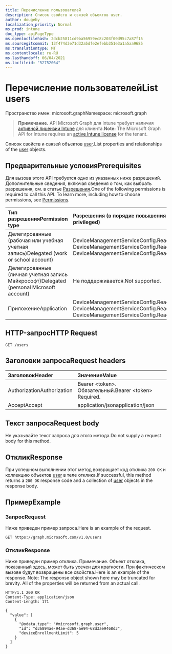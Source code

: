 ```yaml
---
title: Перечисление пользователей
description: Список свойств и связей объектов user.
author: dougeby
localization_priority: Normal
ms.prod: intune
doc_type: apiPageType
ms.openlocfilehash: 2dcb25811cd9ba56959ec8c203f00d95c7a87f15
ms.sourcegitcommit: 13f474d3e71d32a5dfe2efebb351e3a1a5aa9685
ms.translationtype: MT
ms.contentlocale: ru-RU
ms.lasthandoff: 06/04/2021
ms.locfileid: "52752064"
---
```

# <a name="list-users"></a><span data-ttu-id="50212-103">Перечисление пользователей</span><span class="sxs-lookup"><span data-stu-id="50212-103">List users</span></span>

<span data-ttu-id="50212-104">Пространство имен: microsoft.graph</span><span class="sxs-lookup"><span data-stu-id="50212-104">Namespace: microsoft.graph</span></span>

> <span data-ttu-id="50212-105">**Примечание.** API Microsoft Graph для Intune требует наличия [активной лицензии Intune](https://go.microsoft.com/fwlink/?linkid=839381) для клиента.</span><span class="sxs-lookup"><span data-stu-id="50212-105">**Note:** The Microsoft Graph API for Intune requires an [active Intune license](https://go.microsoft.com/fwlink/?linkid=839381) for the tenant.</span></span>

<span data-ttu-id="50212-106">Список свойств и связей объектов [user](../resources/intune-onboarding-user.md).</span><span class="sxs-lookup"><span data-stu-id="50212-106">List properties and relationships of the [user](../resources/intune-onboarding-user.md) objects.</span></span>

## <a name="prerequisites"></a><span data-ttu-id="50212-107">Предварительные условия</span><span class="sxs-lookup"><span data-stu-id="50212-107">Prerequisites</span></span>
<span data-ttu-id="50212-p101">Для вызова этого API требуется одно из указанных ниже разрешений. Дополнительные сведения, включая сведения о том, как выбрать разрешения, см. в статье [Разрешения](/graph/permissions-reference).</span><span class="sxs-lookup"><span data-stu-id="50212-p101">One of the following permissions is required to call this API. To learn more, including how to choose permissions, see [Permissions](/graph/permissions-reference).</span></span>

|<span data-ttu-id="50212-110">Тип разрешения</span><span class="sxs-lookup"><span data-stu-id="50212-110">Permission type</span></span>|<span data-ttu-id="50212-111">Разрешения (в порядке повышения привилегий)</span><span class="sxs-lookup"><span data-stu-id="50212-111">Permissions (from least to most privileged)</span></span>|
|:---|:---|
|<span data-ttu-id="50212-112">Делегированные (рабочая или учебная учетная запись)</span><span class="sxs-lookup"><span data-stu-id="50212-112">Delegated (work or school account)</span></span>|<span data-ttu-id="50212-113">DeviceManagementServiceConfig.Read.All, DeviceManagementServiceConfig.ReadWrite.All</span><span class="sxs-lookup"><span data-stu-id="50212-113">DeviceManagementServiceConfig.Read.All, DeviceManagementServiceConfig.ReadWrite.All</span></span>|
|<span data-ttu-id="50212-114">Делегированные (личная учетная запись Майкрософт)</span><span class="sxs-lookup"><span data-stu-id="50212-114">Delegated (personal Microsoft account)</span></span>|<span data-ttu-id="50212-115">Не поддерживается.</span><span class="sxs-lookup"><span data-stu-id="50212-115">Not supported.</span></span>|
|<span data-ttu-id="50212-116">Приложение</span><span class="sxs-lookup"><span data-stu-id="50212-116">Application</span></span>|<span data-ttu-id="50212-117">DeviceManagementServiceConfig.Read.All, DeviceManagementServiceConfig.ReadWrite.All</span><span class="sxs-lookup"><span data-stu-id="50212-117">DeviceManagementServiceConfig.Read.All, DeviceManagementServiceConfig.ReadWrite.All</span></span>|

## <a name="http-request"></a><span data-ttu-id="50212-118">HTTP-запрос</span><span class="sxs-lookup"><span data-stu-id="50212-118">HTTP Request</span></span>
<!-- {
  "blockType": "ignored"
}
-->
``` http
GET /users
```

## <a name="request-headers"></a><span data-ttu-id="50212-119">Заголовки запроса</span><span class="sxs-lookup"><span data-stu-id="50212-119">Request headers</span></span>
|<span data-ttu-id="50212-120">Заголовок</span><span class="sxs-lookup"><span data-stu-id="50212-120">Header</span></span>|<span data-ttu-id="50212-121">Значение</span><span class="sxs-lookup"><span data-stu-id="50212-121">Value</span></span>|
|:---|:---|
|<span data-ttu-id="50212-122">Authorization</span><span class="sxs-lookup"><span data-stu-id="50212-122">Authorization</span></span>|<span data-ttu-id="50212-123">Bearer &lt;token&gt;. Обязательный.</span><span class="sxs-lookup"><span data-stu-id="50212-123">Bearer &lt;token&gt; Required.</span></span>|
|<span data-ttu-id="50212-124">Accept</span><span class="sxs-lookup"><span data-stu-id="50212-124">Accept</span></span>|<span data-ttu-id="50212-125">application/json</span><span class="sxs-lookup"><span data-stu-id="50212-125">application/json</span></span>|

## <a name="request-body"></a><span data-ttu-id="50212-126">Текст запроса</span><span class="sxs-lookup"><span data-stu-id="50212-126">Request body</span></span>
<span data-ttu-id="50212-127">Не указывайте текст запроса для этого метода.</span><span class="sxs-lookup"><span data-stu-id="50212-127">Do not supply a request body for this method.</span></span>

## <a name="response"></a><span data-ttu-id="50212-128">Отклик</span><span class="sxs-lookup"><span data-stu-id="50212-128">Response</span></span>
<span data-ttu-id="50212-129">При успешном выполнении этот метод возвращает код отклика `200 OK` и коллекцию объектов [user](../resources/intune-onboarding-user.md) в теле отклика.</span><span class="sxs-lookup"><span data-stu-id="50212-129">If successful, this method returns a `200 OK` response code and a collection of [user](../resources/intune-onboarding-user.md) objects in the response body.</span></span>

## <a name="example"></a><span data-ttu-id="50212-130">Пример</span><span class="sxs-lookup"><span data-stu-id="50212-130">Example</span></span>

### <a name="request"></a><span data-ttu-id="50212-131">Запрос</span><span class="sxs-lookup"><span data-stu-id="50212-131">Request</span></span>
<span data-ttu-id="50212-132">Ниже приведен пример запроса.</span><span class="sxs-lookup"><span data-stu-id="50212-132">Here is an example of the request.</span></span>
``` http
GET https://graph.microsoft.com/v1.0/users
```

### <a name="response"></a><span data-ttu-id="50212-133">Отклик</span><span class="sxs-lookup"><span data-stu-id="50212-133">Response</span></span>
<span data-ttu-id="50212-p102">Ниже приведен пример отклика. Примечание. Объект отклика, показанный здесь, может быть усечен для краткости. При фактическом вызове будут возвращены все свойства.</span><span class="sxs-lookup"><span data-stu-id="50212-p102">Here is an example of the response. Note: The response object shown here may be truncated for brevity. All of the properties will be returned from an actual call.</span></span>
``` http
HTTP/1.1 200 OK
Content-Type: application/json
Content-Length: 171

{
  "value": [
    {
      "@odata.type": "#microsoft.graph.user",
      "id": "d36894ae-94ae-d368-ae94-68d3ae9468d3",
      "deviceEnrollmentLimit": 5
    }
  ]
}
```




